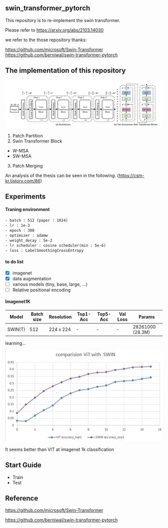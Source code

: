 ## swin_transformer_pytorch

This repository is to re-implement the swin transformer.

Please refer to https://arxiv.org/abs/2103.14030

we refer to the those repository thanks:

https://github.com/microsoft/Swin-Transformer
https://github.com/berniwal/swin-transformer-pytorch

## The implementation of this repository
![model](./figure/img.png)

1. Patch Partition
2. Swin Transformer Block
- W-MSA
- SW-MSA
3. Patch Merging

An analysis of the thesis can be seen in the following. (https://csm-kr.tistory.com/86)

## Experiments

#### Traning environment

```angular2html
- batch : 512 (paper : 1024)
- lr : 1e-3
- epoch : 300
- optimizer : adamw
- weight_decay : 5e-2
- lr scheduler : cosine scheduler(min : 5e-6)
- loss : LabelSmoothingCrossEntropy
```

#### to do list

- [X] imagenet
- [x] data augmentation 
- [ ] various models (tiny, base, large, ...)  
- [ ] Relative positional encoding

#### Imagenet1K

| Model   | Batch size | Resolution | Top1-Acc | Top5-Acc | Val Loss | Params           |
|---------|------------|------------|----------|----------|----------|------------------|
| SWIN(T) | 512        | 224 x 224  | -        | -        | -        | 28261000 (28.3M) |

learning...

![comparison](./figure/comparison.PNG)

It seems better than VIT at imagenet 1k classification 

## Start Guide

- Train
- Test

## Reference

https://github.com/microsoft/Swin-Transformer

https://github.com/berniwal/swin-transformer-pytorch




